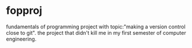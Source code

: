 # fopproj
fundamentals of programming project with topic:"making a version control close to git". 
the project that didn't kill me in my first semester of computer engineering. 

